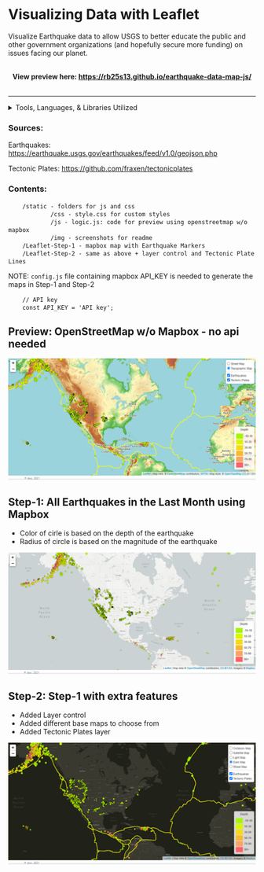 # Visualizing Data with Leaflet

Visualize Earthquake data to allow USGS to better educate the public and other government organizations (and hopefully secure more funding) on issues facing our planet.
<br /><br />
<b><center>View preview here: <a target="_blank" href="https://rb25s13.github.io/earthquake-data-map-js/">https://rb25s13.github.io/earthquake-data-map-js/</a></center></b><br />

__________________
<details>
<summary>Tools, Languages, & Libraries Utilized</summary>
<li>d3</li>
<li>Leaflet</li>
<li>jQuery</li>
<li>Bootstrap</li>
<li>OpenStreetMap API</li>
<li>Mapbox API</li>
<li>HTML/CSS</li>
<li>VS Code</li>
</details>


### Sources:
Earthquakes: <a target="_blank" href="https://earthquake.usgs.gov/earthquakes/feed/v1.0/geojson.php">https://earthquake.usgs.gov/earthquakes/feed/v1.0/geojson.php</a>

Tectonic Plates: <a target="_blank" href="https://github.com/fraxen/tectonicplates">https://github.com/fraxen/tectonicplates</a>

<!-- ### Built With:

* [Leaflet.js](https://leafletjs.com/)
* [d3.js](https://d3js.org/)
* [Bootstrap](https://getbootstrap.com)
* [OpenStreetMap](https://www.openstreetmap.org/)
* [Mapbox](https://www.mapbox.com/) -->


### Contents:

        /static - folders for js and css
                /css - style.css for custom styles
                /js - logic.js: code for preview using openstreetmap w/o mapbox
                /img - screenshots for readme
        /Leaflet-Step-1 - mapbox map with Earthquake Markers
        /Leaflet-Step-2 - same as above + layer control and Tectonic Plate Lines

NOTE: `config.js` file containing mapbox API_KEY is needed to generate the maps in Step-1 and Step-2

        // API key
        const API_KEY = 'API key';


## Preview: OpenStreetMap w/o Mapbox - no api needed
<img src="./static/img/screenshot.png" />

## Step-1: All Earthquakes in the Last Month using Mapbox
- Color of cirle is based on the depth of the earthquake
- Radius of circle is based on the magnitude of the earthquake

<img src="./static/img/Step-1.png" />

## Step-2: Step-1 with extra features
- Added Layer control
- Added different base maps to choose from
- Added Tectonic Plates layer

<img src="./static/img/Step-2.png" />
